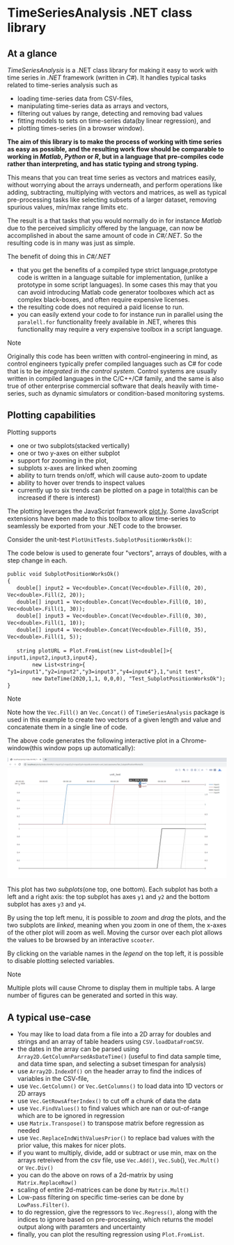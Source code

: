 
# TimeSeriesAnalysis .NET class library

## At a glance

*TimeSeriesAnalysis* is a .NET class library for making it easy to work with time series in *.NET* framework (written in *C#*). 
It handles typical tasks related to time-series analysis such as
- loading time-series data from CSV-files,
- manipulating time-series data as arrays and vectors,
- filtering out values by range, detecting and removing bad values
- fitting models to sets on time-series data(by linear regression), and
- plotting times-series (in a browser window).

**The aim of this library is to make the process of working with time series as easy as possible, 
and the resulting work flow should be comparable to working in *Matlab*, *Python* or *R*, but in a language that pre-compiles code rather than interpreting, and has static typing and strong typing.**

This means that you can treat time series as vectors and matrices easily, without worrying about the arrays underneath, and perform 
operations like adding, subtracting, multiplying with vectors and matrices, as well as typical pre-processing tasks like selecting
subsets of a larger dataset, removing spurious values, min/max range limits etc. 

The result is a that tasks that you would normally do in for instance *Matlab* due to the perceived simplicity offered by the language, can now be 
accomplished in about the same amount of code in *C#/.NET*. So the resulting code is in many was just as simple.

The benefit of doing this in *C#/.NET* 
- that you get the benefits of a compiled type strict language,prototype code is written in a language suitable for implementation, (unlike a prototype in some script languages). In some cases this may that you can avoid introducing Matlab code generator toolboxes which act as complex black-boxes, and often require expensive licenses. 
- the resulting code does not required a paid license to run.
- you can easily extend your code to for instance run in parallel using the ``paralell.for`` functionality freely available in .NET, wheres this functionality
may require a very expensive toolbox in a script language.



> [!Note]
> Originally this code has been written with control-engineering in mind, as control engineers typically 
> prefer compiled languages such as C# for code that is to be *integrated in the control system*. 
> Control systems are usually written in compiled languages in the C/C++/C# family, and the same is also true of other
> enterprise commercial software that deals heavily with time-series, such as dynamic simulators or condition-based monitoring systems. 


## Plotting capabilities

Plotting supports
- one or two subplots(stacked vertically)
- one or two y-axes on either subplot
- support for zooming in the plot, 
- subplots x-axes are linked when zooming
- ability to turn trends on/off, which will cause auto-zoom to update
- ability to hover over trends to inspect values
- currently up to six trends can be plotted on a page in total(this can be increased if there is interest)

The plotting leverages the JavaScript framework [plot.ly](https://plotly.com/javascript/). Some JavaScript extensions have been made to this toolbox to allow
time-series to seamlessly be exported from your .NET code to the browser.

Consider the unit-test ``PlotUnitTests.SubplotPositionWorksOk()``:

The code below is used to generate four "vectors", arrays of doubles, with a step change in each.
```
public void SubplotPositionWorksOk()
{
   double[] input2 = Vec<double>.Concat(Vec<double>.Fill(0, 20), Vec<double>.Fill(2, 20));
   double[] input1 = Vec<double>.Concat(Vec<double>.Fill(0, 10), Vec<double>.Fill(1, 30));
   double[] input3 = Vec<double>.Concat(Vec<double>.Fill(0, 30), Vec<double>.Fill(1, 10));
   double[] input4 = Vec<double>.Concat(Vec<double>.Fill(0, 35), Vec<double>.Fill(1, 5));

   string plotURL = Plot.FromList(new List<double[]>{ input1,input2,input3,input4},
		new List<string>{ "y1=input1","y2=input2","y3=input3","y4=input4"},1,"unit test", 
		new DateTime(2020,1,1, 0,0,0), "Test_SubplotPositionWorksOk");
}
```
> [!Note]
> Note how the ``Vec.Fill()`` an ``Vec.Concat()`` of ``TimeSeriesAnalysis`` package is used in this example to create two vectors of a given
> length and value and concatenate them in a single line of code.

The above code generates the following interactive plot in a Chrome-window(this window pops up automatically):

![Example plot](images/example_plotting.png)

This plot has two *subplots*(one top, one bottom). Each subplot has both a left and a right axis: 
the top subplot has axes ``y1`` and ``y2`` and the bottom subplot has axes ``y3`` and ``y4``. 

By using the top left menu, it is possible to *zoom* and *drag* the plots, and the two subplots are *linked*,
meaning when you zoom in one of them, the x-axes of the other plot will zoom as well. 
Moving the cursor over each plot allows the values to be browsed by an interactive ``scooter``.

By clicking on the variable names in the *legend* on the top left, it is possible to disable plotting selected variables.

> [!Note]
> Multiple plots will cause Chrome to display them in multiple tabs. A large number of figures can be generated and sorted in this way. 




## A typical use-case

* You may like to load data from a file into a 2D array for doubles and strings and an array of table headers using ``CSV.loadDataFromCSV``.  
* the dates in the array can be parsed using ``Array2D.GetColumnParsedAsDateTime()`` (useful to find data sample time, and data time span, and selecting a subset timespan for analysis)
* use ``Array2D.IndexOf()`` on the header array to find the indices of variables in the CSV-file, 
* use ``Vec.GetColumn()`` or ``Vec.GetColumns()`` to load data into 1D vectors or 2D arrays
* use ``Vec.GetRowsAfterIndex()`` to cut off a chunk of data the data 
* use ``Vec.FindValues()`` to find values which are nan or out-of-range which are to be ignored in regression 
* use ``Matrix.Transpose()`` to transpose matrix before regression as needed
* use ``Vec.ReplaceIndWithValuesPrior()`` to replace bad values with the prior value, this makes for nicer plots. 
* if you want to multiply, divide, add or subtract or use min, max on the arrays retreived from the csv file, use ``Vec.Add()``, ``Vec.Sub``(), ``Vec.Mult()`` or ``Vec.Div()``
* you can do the above on rows of a 2d-matrix by using ``Matrix.ReplaceRow()``
* scaling of entire 2d-matrices can be done by ``Matrix.Mult()``
* Low-pass filtering on specific time-series can be done by ``LowPass.Filter()``.
* to do regression, give the regressors to ``Vec.Regress()``, along with the indices to ignore based on pre-processing, which returns the model output along with paramters and uncertainty
* finally, you can plot the resulting regression using ``Plot.FromList``.  








